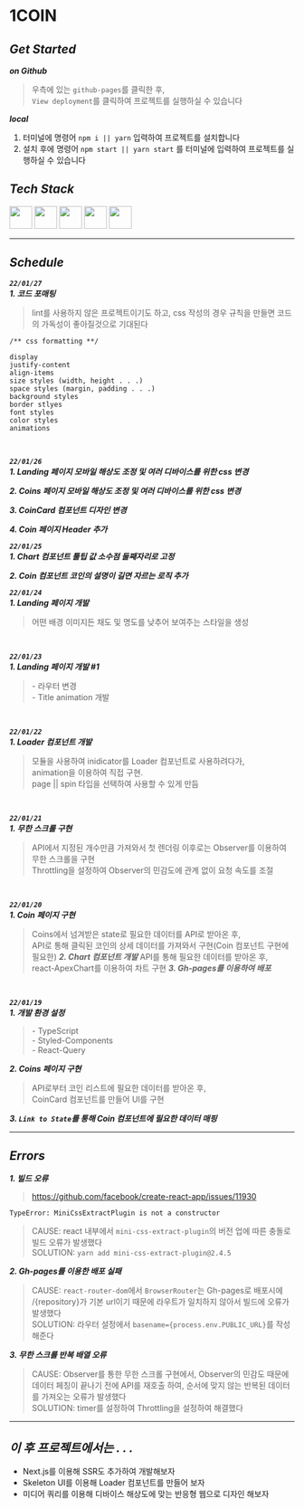 # 1COIN

## _Get Started_

***on Github***
> 우측에 있는 `github-pages`를 클릭한 후,<br>`View deployment`를 클릭하여 프로젝트를 실행하실 수 있습니다

***local***
1. 터미널에 명령어 `npm i || yarn` 입력하여 프로젝트를 설치합니다<br>
2. 설치 후에 명령어 `npm start || yarn start` 를 터미널에 입력하여 프로젝트를 실행하실 수 있습니다<br>

## _Tech Stack_

<div>
  <img width="40" height="40" src="https://user-images.githubusercontent.com/82315118/146652190-f113fe0f-6432-481e-9c9b-b1869ddc67c7.png">
  <img width="40" height="40" src="https://user-images.githubusercontent.com/82315118/146652259-5c3b7a73-854c-40cc-bedd-f9a36f7ba664.png">
  <img width="40" height="40" src="https://user-images.githubusercontent.com/82315118/148469158-5150ccf7-c857-4fa6-90ee-4d22fc4ffd6c.png">
  <img width="40" height="40" src="https://user-images.githubusercontent.com/82315118/148469221-20b4777f-0cef-46ee-95d7-ac0dffa02962.png">
  <img width="40" height="40" src="https://user-images.githubusercontent.com/82315118/149559684-58c1a848-c0e2-401e-acf7-ae3b419769ff.png">
</div>

<hr>

## _Schedule_

***`22/01/27`***<br>
***1. 코드 포매팅***
> lint를 사용하지 않은 프로젝트이기도 하고, css 작성의 경우 규칙을 만들면 코드의 가독성이 좋아질것으로 기대된다

```
/** css formatting **/

display
justify-content
align-items
size styles (width, height . . .)
space styles (margin, padding . . .)
background styles
border stlyes
font styles
color styles
animations
```
<br>

***`22/01/26`***<br>
***1. Landing 페이지 모바일 해상도 조정 및 여러 디바이스를 위한 css 변경***

***2. Coins 페이지 모바일 해상도 조정 및 여러 디바이스를 위한 css 변경***

***3. CoinCard 컴포넌트 디자인 변경***

***4. Coin 페이지 Header 추가***
<br>

***`22/01/25`***<br>
***1. Chart 컴포넌트 툴팁 값 소수점 둘째자리로 고정***

***2. Coin 컴포넌트 코인의 설명이 길면 자르는 로직 추가***
<br>

***`22/01/24`***<br>
***1. Landing 페이지 개발***
> 어떤 배경 이미지든 채도 및 명도를 낮추어 보여주는 스타일을 생성
<br>

***`22/01/23`***<br>
***1. Landing 페이지 개발 #1***
> \- 라우터 변경<br> - Title animation 개발
<br>

***`22/01/22`***<br>
***1. Loader 컴포넌트 개발***
> 모듈을 사용하여 inidicator를 Loader 컴포넌트로 사용하려다가,<br>animation을 이용하여 직접 구현.<br>page || spin 타입을 선택하여 사용할 수 있게 만듬
<br>

***`22/01/21`***<br>
***1. 무한 스크롤 구현***
> API에서 지정된 개수만큼 가져와서 첫 렌더링 이후로는 Observer를 이용하여 무한 스크롤을 구현<br>Throttling을 설정하여 Observer의 민감도에 관계 없이 요청 속도를 조절
<br>

***`22/01/20`***<br>
***1. Coin 페이지 구현***
> Coins에서 넘겨받은 state로 필요한 데이터를 API로 받아온 후,<br>API로 통해 클릭된 코인의 상세 데이터를 가져와서 구현(Coin 컴포넌트 구현에 필요한)
***2. Chart 컴포넌트 개발***
> API를 통해 필요한 데이터를 받아온 후, <br>react-ApexChart를 이용하여 차트 구현
***3. Gh-pages를 이용하여 배포***
<br>

***`22/01/19`***<br>
***1. 개발 환경 설정***
>\- TypeScript<br>- Styled-Components<br>- React-Query

***2. Coins 페이지 구현***
> API로부터 코인 리스트에 필요한 데이터를 받아온 후,<br>CoinCard 컴포넌트를 만들어 UI를 구현

***3. `Link to State`를 통해 Coin 컴포넌트에 필요한 데이터 매핑***

<hr>

## _Errors_

***1. 빌드 오류***
> https://github.com/facebook/create-react-app/issues/11930

```
TypeError: MiniCssExtractPlugin is not a constructor
```
> CAUSE: react 내부에서 `mini-css-extract-plugin`의 버전 업에 따른 충돌로 빌드 오류가 발생했다<br>
> SOLUTION: `yarn add mini-css-extract-plugin@2.4.5`

***2. Gh-pages를 이용한 배포 실패***
> CAUSE: `react-router-dom`에서 `BrowserRouter`는 Gh-pages로 배포시에 /{repository}가 기본 url이기 때문에 라우트가 일치하지 않아서 빌드에 오류가 발생했다<br>
> SOLUTION: 라우터 설정에서 `basename={process.env.PUBLIC_URL}`를 작성해준다

***3. 무한 스크롤 반복 배열 오류***
> CAUSE: Observer를 통한 무한 스크롤 구현에서, Observer의 민감도 때문에 데이터 페칭이 끝나기 전에 API를 재호출 하여, 순서에 맞지 않는 반복된 데이터를 가져오는 오류가 발생했다<br>
> SOLUTION: timer를 설정하여 Throttling을 설정하여 해결했다

<hr>

## _이 후 프로젝트에서는 . . ._

- Next.js를 이용해 SSR도 추가하여 개발해보자
- Skeleton UI를 이용해 Loader 컴포넌트를 만들어 보자
- 미디어 쿼리를 이용해 디바이스 해상도에 맞는 반응형 웹으로 디자인 해보자
